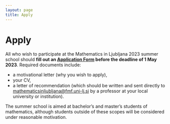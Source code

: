 ```yaml
---
layout: page
title: Apply
---
```


# Apply

All who wish to participate at the Mathematics in Ljubljana 2023 summer school should **fill out an [Application Form]([url-to-form](https://docs.google.com/forms/d/e/1FAIpQLSf4CwMT5MGevXPeJ4vMUixMHFFvM5eUsnfoIp1VhS17ti16AQ/viewform?usp=sf_link)) before the deadline of 1 May 2023**. Required documents include:
- a motivational letter (why you wish to apply), 
- your CV, 
- a letter of recommendation (which should be written and sent directly to mathematicsinljubljana@fmf.uni-lj.si by a professor at your local university or institution).

The summer school is aimed at bachelor’s and master’s students of mathematics, although students outside of these scopes will be considered under reasonable motivation.
